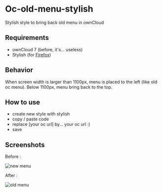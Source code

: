 Oc-old-menu-stylish
===================

Stylish style to bring back old menu in ownCloud

## Requirements

* ownCloud 7 (before, it's... useless)
* Stylish (for [Firefox](https://addons.mozilla.org/en-US/firefox/addon/stylish/))

## Behavior

When screen width is larger than 1100px, menu is placed to the left (like old oc menu). Below 1100px, menu bring back
to the top.

## How to use

* create new style with stylish
* copy / paste code
* replace [your oc url] by... your oc url :)
* save

## Screenshots

Before :

![new menu](http://sanspseudofix.fr/wp-content/uploads/2014/09/oc_new_menu.png)

After :

![old menu](http://sanspseudofix.fr/wp-content/uploads/2014/09/oc_old_menu2.png)
